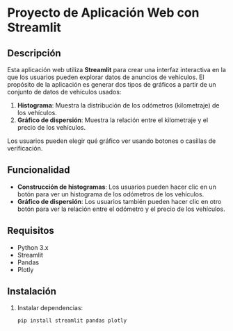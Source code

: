 # Proyecto de Aplicación Web con Streamlit

## Descripción

Esta aplicación web utiliza **Streamlit** para crear una interfaz interactiva en la que los usuarios pueden explorar datos de anuncios de vehículos. El propósito de la aplicación es generar dos tipos de gráficos a partir de un conjunto de datos de vehículos usados:

1. **Histograma**: Muestra la distribución de los odómetros (kilometraje) de los vehículos.
2. **Gráfico de dispersión**: Muestra la relación entre el kilometraje y el precio de los vehículos.

Los usuarios pueden elegir qué gráfico ver usando botones o casillas de verificación.

## Funcionalidad

- **Construcción de histogramas**: Los usuarios pueden hacer clic en un botón para ver un histograma de los odómetros de los vehículos.
- **Gráfico de dispersión**: Los usuarios también pueden hacer clic en otro botón para ver la relación entre el odómetro y el precio de los vehículos.

## Requisitos

- Python 3.x
- Streamlit
- Pandas
- Plotly

## Instalación

1. Instalar dependencias:
   ```bash
   pip install streamlit pandas plotly

